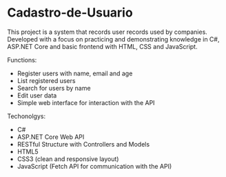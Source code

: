 # Cadastro-de-Usuario
This project is a system that records user records used by companies. Developed with a focus on practicing and demonstrating knowledge in C#, ASP.NET Core and basic frontend with HTML, CSS and JavaScript.


Functions: 
- Register users with name, email and age
- List registered users
- Search for users by name
- Edit user data
- Simple web interface for interaction with the API

Techonolgys:
- C#
- ASP.NET Core Web API
- RESTful Structure with Controllers and Models
- HTML5
- CSS3 (clean and responsive layout)
- JavaScript (Fetch API for communication with the API)
